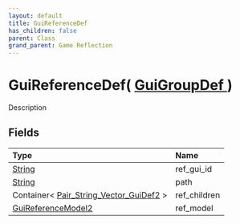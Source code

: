 ```yaml
---
layout: default
title: GuiReferenceDef
has_children: false
parent: Class
grand_parent: Game Reflection
---
```

# GuiReferenceDef( [ GuiGroupDef ](/riftbreaker-wiki/docs/game-reflection/classes/gui_group_def/) )
Description 

## Fields

| Type | Name |
|:----------|:--------------|
| [String](/riftbreaker-wiki/docs/game-reflection/components/string/) | ref_gui_id |
| [String](/riftbreaker-wiki/docs/game-reflection/components/string/) | path |
| Container< [Pair_String_Vector_GuiDef2](/riftbreaker-wiki/docs/game-reflection/classes/pair__string__vector__gui_def2/) > | ref_children |
| [GuiReferenceModel2](/riftbreaker-wiki/docs/game-reflection/components/gui_reference_model2/) | ref_model |

